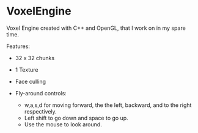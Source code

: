 # VoxelEngine
Voxel Engine created with C++ and OpenGL, that I work on in my spare time.

Features:
  - 32 x 32 chunks
  - 1 Texture
  - Face culling
  - Fly-around controls:
  
    - w,a,s,d for moving forward, the the left, backward, and to the right respectively.
    - Left shift to go down and space to go up.
    - Use the mouse to look around.
